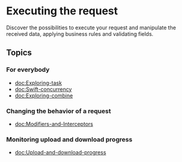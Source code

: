# Executing the request

Discover the possibilities to execute your request and manipulate the received data, applying business rules and validating fields.

## Topics

### For everybody

- <doc:Exploring-task>
- <doc:Swift-concurrency>
- <doc:Exploring-combine>

### Changing the behavior of a request

- <doc:Modifiers-and-Interceptors>

### Monitoring upload and download progress

- <doc:Upload-and-download-progress>
